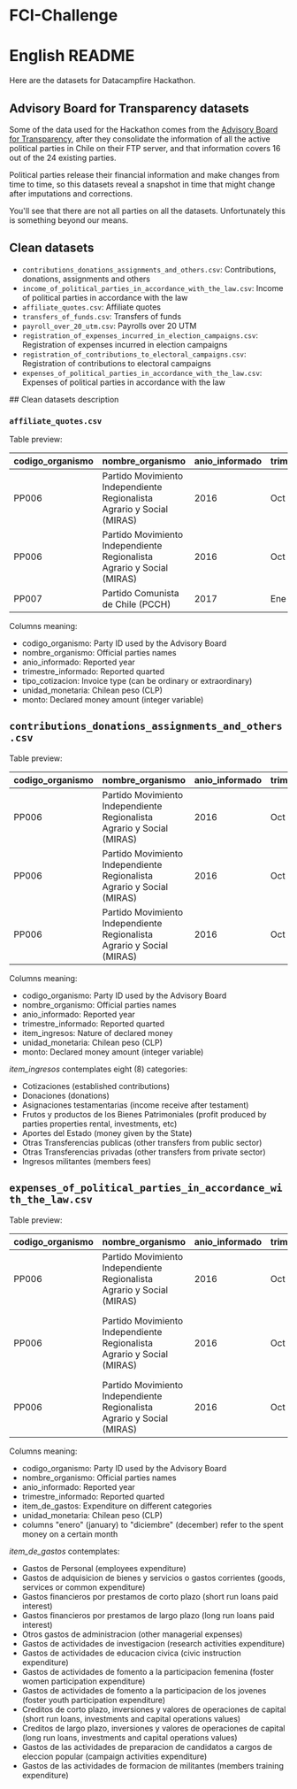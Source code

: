 # FCI-Challenge

# English README

Here are the datasets for Datacampfire Hackathon.

## Advisory Board for Transparency datasets

Some of the data used for the Hackathon comes from the [Advisory Board for Transparency](http://www.consejotransparencia.cl/), after they consolidate the information of all the active political parties in Chile on their FTP server, and that information covers 16 out of the 24 existing parties.

Political parties release their financial information and make changes from time to time, so this datasets reveal a snapshot in time that might change after imputations and corrections.

You'll see that there are not all parties on all the datasets. Unfortunately this is something beyond our means.

## Clean datasets

* `contributions_donations_assignments_and_others.csv`: Contributions, donations, assignments and others
* `income_of_political_parties_in_accordance_with_the_law.csv`: Income of political parties in accordance with the law
* `affiliate_quotes.csv`: Affiliate quotes
* `transfers_of_funds.csv`: Transfers of funds
* `payroll_over_20_utm.csv`: Payrolls over 20 UTM
* `registration_of_expenses_incurred_in_election_campaigns.csv`: Registration of expenses incurred in election campaigns
* `registration_of_contributions_to_electoral_campaigns.csv`: Registration of contributions to electoral campaigns
* `expenses_of_political_parties_in_accordance_with_the_law.csv`: Expenses of political parties in accordance with the law

## Clean datasets description

### `affiliate_quotes.csv`

Table preview:

|codigo_organismo|nombre_organismo                                                      |anio_informado|trimestre_informado|tipo_cotizacion|unidad_monetaria|monto   |
|----------------|----------------------------------------------------------------------|--------------|-------------------|---------------|----------------|--------|
|PP006           |Partido Movimiento Independiente Regionalista Agrario y Social (MIRAS)|2016          |Oct - Dic          |Ordinaria      |Pesos           |0       |
|PP006           |Partido Movimiento Independiente Regionalista Agrario y Social (MIRAS)|2016          |Oct - Dic          |Extraordinaria |Pesos           |0       |
|PP007           |Partido Comunista de Chile (PCCH)                                     |2017          |Ene - Mar          |Ordinarias     |Pesos           |4452200 |

Columns meaning:

* codigo_organismo: Party ID used by the Advisory Board
* nombre_organismo: Official parties names
* anio_informado: Reported year
* trimestre_informado: Reported quarted
* tipo_cotizacion: Invoice type (can be ordinary or extraordinary)
* unidad_monetaria: Chilean peso (CLP)
* monto: Declared money amount (integer variable)

## `contributions_donations_assignments_and_others.csv`

Table preview:

|codigo_organismo|nombre_organismo                                                      |anio_informado|trimestre_informado|item_ingresos                                 |unidad_monetaria|monto     |
|----------------|----------------------------------------------------------------------|--------------|-------------------|----------------------------------------------|----------------|----------|
|PP006           |Partido Movimiento Independiente Regionalista Agrario y Social (MIRAS)|2016          |Oct - Dic          |Cotizaciones                                  |Pesos           |0         |
|PP006           |Partido Movimiento Independiente Regionalista Agrario y Social (MIRAS)|2016          |Oct - Dic          |Donaciones                                    |Pesos           |0         |
|PP006           |Partido Movimiento Independiente Regionalista Agrario y Social (MIRAS)|2016          |Oct - Dic          |Asignaciones testamentarias                   |Pesos           |0         |

Columns meaning:

* codigo_organismo: Party ID used by the Advisory Board
* nombre_organismo: Official parties names
* anio_informado: Reported year
* trimestre_informado: Reported quarted
* item_ingresos: Nature of declared money
* unidad_monetaria: Chilean peso (CLP)
* monto: Declared money amount (integer variable)

*item_ingresos* contemplates eight (8) categories:

* Cotizaciones (established contributions)
* Donaciones (donations)
* Asignaciones testamentarias (income receive after testament)
* Frutos y productos de los Bienes Patrimoniales (profit produced by parties properties rental, investments, etc)
* Aportes del Estado (money given by the State)
* Otras Transferencias publicas (other transfers from public sector)
* Otras Transferencias privadas (other transfers from private sector)
* Ingresos militantes (members fees)

## `expenses_of_political_parties_in_accordance_with_the_law.csv`

Table preview:

|codigo_organismo|nombre_organismo                                                      |anio_informado|trimestre_informado|item_de_gastos                                                                     |unidad_monetaria|enero    |febrero  |marzo    |abril|mayo|junio|julio|agosto|septiembre|octubre  |noviembre|diciembre|
|----------------|----------------------------------------------------------------------|--------------|-------------------|-----------------------------------------------------------------------------------|----------------|---------|---------|---------|-----|----|-----|-----|------|----------|---------|---------|---------|
|PP006           |Partido Movimiento Independiente Regionalista Agrario y Social (MIRAS)|2016          |Oct - Dic          |Gastos de Personal                                                                 |Pesos           |0        |0        |0        |0    |0   |0    |0    |0     |0         |0        |0        |0        |
|PP006           |Partido Movimiento Independiente Regionalista Agrario y Social (MIRAS)|2016          |Oct - Dic          |Gastos de adquisición de bienes y servicios o gastos corrientes                    |Pesos           |0        |0        |0        |0    |0   |0    |0    |0     |0         |5693310  |994      |64079    |
|PP006           |Partido Movimiento Independiente Regionalista Agrario y Social (MIRAS)|2016          |Oct - Dic          |Gastos financieros por préstamos de corto plazo                                    |Pesos           |0        |0        |0        |0    |0   |0    |0    |0     |0         |0        |0        |0        |


Columns meaning:

* codigo_organismo: Party ID used by the Advisory Board
* nombre_organismo: Official parties names
* anio_informado: Reported year
* trimestre_informado: Reported quarted
* item_de_gastos: Expenditure on different categories
* unidad_monetaria: Chilean peso (CLP)
* columns "enero" (january) to "diciembre" (december) refer to the spent money on a certain month

*item_de_gastos* contemplates:

* Gastos de Personal (employees expenditure)
* Gastos de adquisicion de bienes y servicios o gastos corrientes (goods, services or common expenditure)
* Gastos financieros por prestamos de corto plazo (short run loans paid interest)
* Gastos financieros por prestamos de largo plazo (long run loans paid interest)
* Otros gastos de administracion (other managerial expenses)
* Gastos de actividades de investigacion (research activities expenditure)
* Gastos de actividades de educacion civica (civic instruction expenditure)
* Gastos de actividades de fomento a la participacion femenina (foster women participation expenditure)
* Gastos de actividades de fomento a la participacion de los jovenes (foster youth participation expenditure)
* Creditos de corto plazo, inversiones y valores de operaciones de capital (short run loans, investments and capital operations values)
* Creditos de largo plazo, inversiones y valores de operaciones de capital (long run loans, investments and capital operations values)
* Gastos de las actividades de preparacion de candidatos a cargos de eleccion popular (campaign activities expenditure)
* Gastos de las actividades de formacion de militantes (members training expenditure)
